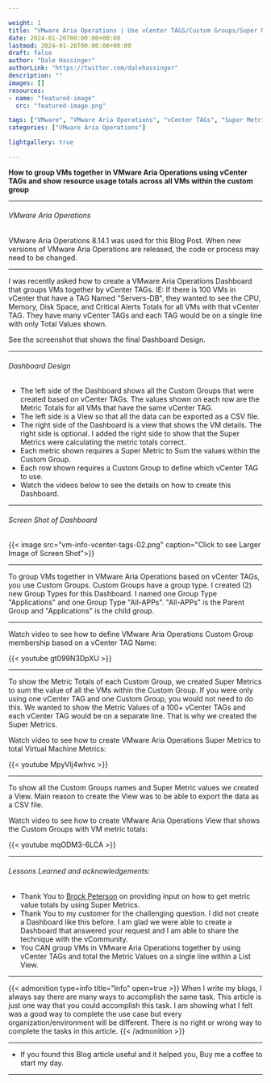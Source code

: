 ```yaml
---

weight: 1
title: "VMware Aria Operations | Use vCenter TAGS/Custom Groups/Super Metrics to get VM Details"
date: 2024-01-26T00:00:00+00:00
lastmod: 2024-01-26T00:00:00+00:00
draft: false
author: "Dale Hassinger"
authorLink: "https://twitter.com/dalehassinger"
description: ""
images: []
resources:
- name: "featured-image"
  src: "featured-image.png"

tags: ["VMware", "VMware Aria Operations", "vCenter TAGs", "Super Metric", "Custom Groups"]
categories: ["VMware Aria Operations"]

lightgallery: true

---
```


**How to group VMs together in VMware Aria Operations using vCenter TAGs and show resource usage totals across all VMs within the custom group**  

<!--more-->

---

###### VMware Aria Operations  

VMware Aria Operations 8.14.1 was used for this Blog Post. When new versions of VMware Aria Operations are released, the code or process may need to be changed.  

---

I was recently asked how to create a VMware Aria Operations Dashboard that groups VMs together by vCenter TAGs. IE: If there is 100 VMs in vCenter that have a TAG Named "Servers-DB", they wanted to see the CPU, Memory, Disk Space, and Critical Alerts Totals for all VMs with that vCenter TAG. They have many vCenter TAGs and each TAG would be on a single line with only Total Values shown.  

See the screenshot that shows the final Dashboard Design.  

---

###### Dashboard Design  

* The left side of the Dashboard shows all the Custom Groups that were created based on vCenter TAGs. The values shown on each row are the Metric Totals for all VMs that have the same vCenter TAG.  
* The left side is a View so that all the data can be exported as a CSV file.  
* The right side of the Dashboard is a view that shows the VM details. The right side is optional. I added the right side to show that the Super Metrics were calculating the metric totals correct.  
* Each metric shown requires a Super Metric to Sum the values within the Custom Group.  
* Each row shown requires a Custom Group to define which vCenter TAG to use.  
* Watch the videos below to see the details on how to create this Dashboard.  

---

###### Screen Shot of Dashboard  

{{< image src="vm-info-vcenter-tags-02.png" caption="Click to see Larger Image of Screen Shot">}}  

---

To group VMs together in VMware Aria Operations based on vCenter TAGs, you use Custom Groups. Custom Groups have a group type. I created (2) new Group Types for this Dashboard. I named one Group Type "Applications" and one Group Type "All-APPs". "All-APPs" is the Parent Group and "Applications" is the child group.  

---

Watch video to see how to define VMware Aria Operations Custom Group membership based on a vCenter TAG Name:  

{{< youtube gt099N3DpXU >}}

---

To show the Metric Totals of each Custom Group, we created Super Metrics to sum the value of all the VMs within the Custom Group. If you were only using one vCenter TAG and one Custom Group, you would not need to do this. We wanted to show the Metric Values of a 100+ vCenter TAGs and each vCenter TAG would be on a separate line. That is why we created the Super Metrics.  

Watch video to see how to create VMware Aria Operations Super Metrics to total Virtual Machine Metrics:  

{{< youtube MpyVlj4whvc >}}

---

To show all the Custom Groups names and Super Metric values we created a View. Main reason to create the View was to be able to export the data as a CSV file.  

Watch video to see how to create VMware Aria Operations View that shows the Custom Groups with VM metric totals:  

{{< youtube mqODM3-6LCA >}}

---

###### Lessons Learned and acknowledgements:  
* Thank You to [Brock Peterson](https://www.BrockPeterson.com) on providing input on how to get metric value totals by using Super Metrics.
* Thank You to my customer for the challenging question. I did not create a Dashboard like this before. I am glad we were able to create a Dashboard that answered your request and I am able to share the technique with the vCommunity.  
* You CAN group VMs in VMware Aria Operations together by using vCenter TAGs and total the Metric Values on a single line within a List View.  

---

{{< admonition type=info title="Info" open=true >}}
When I write my blogs, I always say there are many ways to accomplish the same task. This article is just one way that you could accomplish this task. I am showing what I felt was a good way to complete the use case but every organization/environment will be different. There is no right or wrong way to complete the tasks in this article.
{{< /admonition >}}

---

* If you found this Blog article useful and it helped you, Buy me a coffee to start my day.  

<center>
<script type="text/javascript" src="https://cdnjs.buymeacoffee.com/1.0.0/button.prod.min.js" data-name="bmc-button" data-slug="dalehassinger" data-color="#FFDD00" data-emoji=""  data-font="Cookie" data-text="Buy me a coffee" data-outline-color="#000000" data-font-color="#000000" data-coffee-color="#ffffff" ></script>
</center>

---
